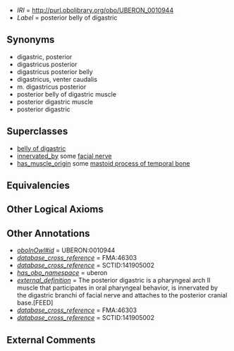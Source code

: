  * *IRI* = http://purl.obolibrary.org/obo/UBERON_0010944
 * *Label* = posterior belly of digastric

## Synonyms

 * digastric, posterior
 * digastricus posterior
 * digastricus posterior belly
 * digastricus, venter caudalis
 * m. digastricus posterior
 * posterior belly of digastric muscle
 * posterior digastric muscle
 * posterior digastric

## Superclasses

 * [belly of digastric](../../UBERON/40/UBERON_0010940.md)
 * [innervated_by](../../RO/05/RO_0002005.md) some [facial nerve](../../UBERON/47/UBERON_0001647.md)
 * [has_muscle_origin](../../RO/72/RO_0002372.md) some [mastoid process of temporal bone](../../UBERON/20/UBERON_0011220.md)

## Equivalencies


## Other Logical Axioms


## Other Annotations

 * *[oboInOwl#id](../../id/oboInOwl#id.md)* = UBERON:0010944
 * *[database_cross_reference](../../ef/oboInOwl#hasDbXref.md)* = FMA:46303
 * *[database_cross_reference](../../ef/oboInOwl#hasDbXref.md)* = SCTID:141905002
 * *[has_obo_namespace](../../ce/oboInOwl#hasOBONamespace.md)* = uberon
 * *[external_definition](../../UBPROP/01/UBPROP_0000001.md)* = The posterior digastric is a pharyngeal arch II muscle that participates in oral pharyngeal behavior, is innervated by the digastric branchi of facial nerve and attaches to the posterior cranial base.[FEED]
 * *[database_cross_reference](../../ef/oboInOwl#hasDbXref.md)* = FMA:46303
 * *[database_cross_reference](../../ef/oboInOwl#hasDbXref.md)* = SCTID:141905002

## External Comments

